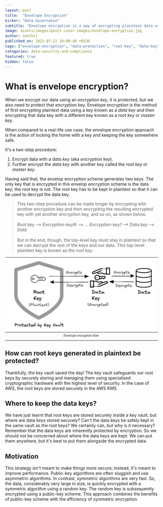 ```yaml
---
layout: post
title:  "Envelope Encryption"
kicker: "Data Governance"
subtitle: "Envelope encryption is a way of encrypting plaintext data using a key and then encrypting that key using an another key. This strategy is intended not just to make things more secure but also to enhance performance."
image: assets/images/posts-cover-images/envelope-encryption.jpg
author: senthil
published_on: 2022-07-22 18:00:40 +0530
tags: ["envelope-encryption", "data-protection", "root-key", "data-key"]
categories: data-security-and-compliance
featured: true
hidden: false
---
```


# What is envelope encryption?

When we encrypt our data using an *encryption key*, it is protected, but we also need to protect that encryption key. Envelope encryption is the method of first encrypting plaintext data using a key known as a *data key* and then encrypting that data key with a different key known as a *root key* or *master key*. 

When compared to a real-life use case, the envelope encryption approach is the action of locking the home with a key and keeping the key somewhere safe. 

It's a two-step procedure:

1. Encrypt data with a *data key* (aka *encryption key*).
2. Further encrypt the *data key* with another key called the *root key* or *master key*.

Having said that, the envelop encryption scheme generates two keys. The only key that is encrypted in this envelop encryption scheme is the data key; the root key is not. The root key has to be kept in plaintext so that it can be used to decrypt the data key.

> This two-step procedure can be made longer by encrypting with another encryption key and then encrypting the resulting encrypted key with yet another encryption key, and so on, as shown below.<br><br>*Root key --> Encryption-keyN --> ... Encryption-key1 --> Data key --> Data*<br><br>But in the end, though, the top-level key must stay in plaintext so that we can decrypt the rest of the keys and our data. This top-level plaintext key is known as the *root key*.

|![Envelope encryption flow.](/assets/images/posts/envelope-encryption.png)|
|:-:|
|<sub><sup>*Envelope encryption flow.*</sup></sub>|<br/><br/>

## How can root keys generated in plaintext be protected?

Thankfully, the key vault saved the day! The key vault safeguards our root keys by securely storing and managing them using specialised cryptographic hardware with the highest level of security. In the case of AWS, the root keys are stored securely in the AWS KMS.

## Where to keep the data keys?

We have just learnt that root keys are stored securely inside a key vault, but where are data keys stored securely? Can't the data keys be safely kept in the same vault as the root keys? We certainly can, but why is it necessary? Remember that the data keys are inherently protected by encryption. So we should not be concerned about where the data keys are kept. We can put them anywhere, but it's best to put them alongside the encrypted data.

## Motivation

This strategy isn't meant to make things more secure; instead, it's meant to improve performance. Public-key algorithms are often sluggish and use asymmetric algorithms. In contrast, symmetric algorithms are very fast. So, the data, considerably very large in size, is quickly encrypted with a symmetric algorithm using a random key. The random key is subsequently encrypted using a public-key scheme. This approach combines the benefits of public-key scheme with the efficiency of symmetric encryption.